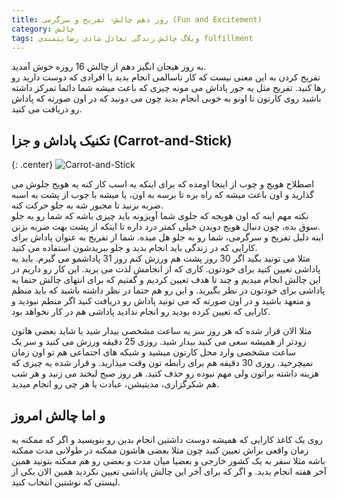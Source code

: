 ```yaml
---
title: روز دهم چالش- تفریح و سرگرمی (Fun and Excitement)
category: چالش
tags: وبلاگ چالش زندگی تعادل شادی رضایتمندی fulfillment 
---
```


به روز هیجان انگیز دهم از چالش 16 روزه خوش آمدید. <br>
تفریح کردن به این معنی نیست که کار ناسالمی انجام بدید یا افرادی که دوست دارید رو رها کنید. تفریح مثل یه جور پاداش می مونه چیزی که باعث میشه شما دائما تمرکز داشته باشید روی کارتون تا اونو به خوبی انجام بدید چون می دونید که در اون صورته که پاداش رو دریافت می کنید. <br>

## تکنیک پاداش و جزا  (Carrot-and-Stick)

{: .center}
![Carrot-and-Stick](https://en.wikipedia.org/wiki/Carrot_and_stick#/media/File:Carrot_and_stick.svg)


اصطلاح هویج و چوب از اینجا اومده که برای اینکه یه اسب کار کنه یه هویج جلوش می گذارید و اون باعث میشه که راه بره تا برسه به اون، یا میشه با چوب از پشت به اسبه ضربه بزنید تا مجبور شه به جلو حرکت کنه.<br>
نکته مهم اینه که اون هویجه که جلوی شما آویزونه باید چیزی باشه که شما رو به جلو  سوق بده، چون دنبال هویج دویدن خیلی کمتر درد داره تا اینکه از پشت بهت ضربه بزنن.<br>
اینه دلیل تفریح و سرگرمی، شما رو به جلو هل میده. شما از تفریح به عنوان پاداش برای کارایی که در زندگی باید انجام بدید و جلو ببریدشون استفاده می کنید.<br>
مثلا می تونید بگید اگر 30 روز پشت هم ورزش کنم روز 31 پاداشمو می گیرم. باید یه پاداشی تعیین کنید برای خودتون. کاری که از انجامش لذت می برید. این کار رو داریم در این چالش انجام میدیم و چند تا هدف تعیین کردیم و گفتیم که برای انتهای چالش حتما یه پاداشی برای خودتون در نظر بگیرید. و این رو هم حتما در نظر داشته باشید که باید منظم و متعهد باشید و در اون صورته که می تونید پاداش رو دریافت کنید اگر منطم نبودید و کارایی که تعیین کرده بودید رو انجام ندادید پاداشی هم در کار نخواهد بود.<br>

مثلا الان قرار شده که هر روز سر یه ساعت مشخصی بیدار شید یا شاید بعضی هاتون زودتر از همیشه سعی می کنید بیدار شید. روزی 25 دقیقه ورزش می کنید و سر یک ساعت مشخصی وارد محل کارتون میشید و شبکه های اجتماعی هم تو اون زمان نمیچرخید. روزی 30 دقیقه هم برای رابطه تون  وقت میذارید. و قرار شده یه چیزی که هزینه داشته براتون ولی مهم نبوده رو حذف کنید. هر روز صبح لبخند می زنید و هر شب هم شکرگزاری، مدیتیشن، عبادت یا هر چی رو انجام میدید.<br>



## و اما چالش امروز

روی یک کاغذ کارایی که همیشه دوست داشتین انجام بدین رو بنویسید و اگر که ممکنه یه زمان واقعی براش تعیین کنید چون مثلا بعضی هاشون ممکنه در طولانی مدت ممکنه باشه مثلا سفر به یک کشور خارجی و بعضیا میان مدت و بعضی رو هم ممکنه بتونید همین آخر هفته انجام بدید. و اگر که برای آخر این چالش پاداشی تعیین نکردید همین الان یکی از لیستی که نوشتین انتخاب کنید.
